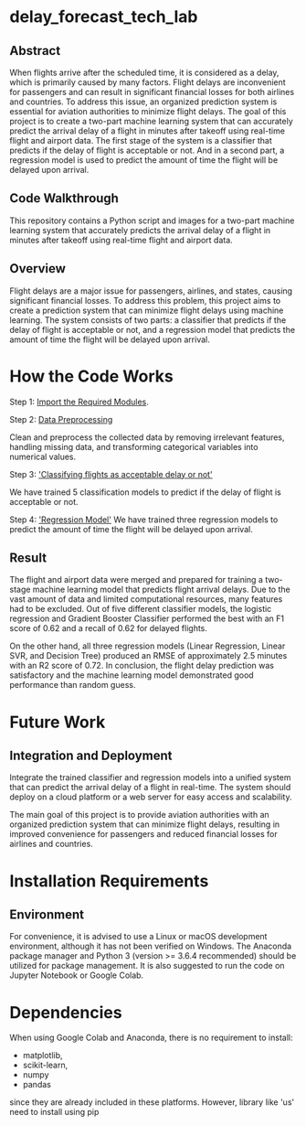 # delay_forecast_tech_lab

## Abstract

When flights arrive after the scheduled time, it is considered as a delay, which is primarily caused by many factors. Flight delays are inconvenient for passengers and can result in significant financial losses for both airlines and countries. To address this issue, an organized prediction system is essential for aviation authorities to minimize flight delays. The goal of this project is to create a two-part machine learning system that can accurately predict the arrival delay of a flight in minutes after takeoff using real-time flight and airport data. The first stage of the system is a classifier that predicts if the delay of flight is acceptable or not. And in a second part, a regression model is used to predict the amount of time the flight will be delayed upon arrival.

## Code Walkthrough
This repository contains a Python script and images for a two-part machine learning system that accurately predicts the arrival delay of a flight in minutes after takeoff using real-time flight and airport data.

## Overview

Flight delays are a major issue for passengers, airlines, and states, causing significant financial losses. To address this problem, this project aims to create a prediction system that can minimize flight delays using machine learning. The system consists of two parts: a classifier that predicts if the delay of flight is acceptable or not, and a regression model that predicts the amount of time the flight will be delayed upon arrival.

# How the Code Works
Step 1: [Import the Required Modules](./modules.ipynb). 

Step 2: [Data Preprocessing](./Cleaning_flightdelay_sbhusal.ipynb)

Clean and preprocess the collected data by removing irrelevant features, handling missing data,
and transforming categorical variables into numerical values.

Step 3: ['Classifying flights as acceptable delay or not'](./classifier_many_models_jan_mf.ipynb)

We have trained 5 classification models to predict if the delay of flight is acceptable or not.

Step 4: ['Regression Model'](./Flight_Delay_Prediction_complete.ipynb)
We have trained three regression models to predict the amount of time the flight will be delayed upon arrival.

## Result
The flight and airport data were merged and prepared for training a two-stage machine learning model that predicts flight arrival delays. Due to the vast amount of data and limited computational resources, many features had to be excluded. Out of five different classifier models, the logistic regression and Gradient Booster Classifier performed the best with an F1 score of 0.62 and a recall of 0.62 for delayed flights.

On the other hand, all three regression models (Linear Regression, Linear SVR, and Decision Tree) produced an RMSE of approximately 2.5 minutes with an R2 score of 0.72. In conclusion, the flight delay prediction was satisfactory and the machine learning model demonstrated good performance than random guess.


# Future Work
## Integration and Deployment
Integrate the trained classifier and regression models into a unified system that can predict the arrival delay of a flight in real-time. The system should deploy on a cloud platform or a web server for easy access and scalability.

The main goal of this project is to provide aviation authorities with an organized prediction system that can minimize flight delays, resulting in improved convenience for passengers and reduced financial losses for airlines and countries.

# Installation Requirements
## Environment
For convenience, it is advised to use a Linux or macOS development environment, although it has not been verified on Windows. The Anaconda package manager and Python 3 (version >= 3.6.4 recommended) should be utilized for package management. It is also suggested to run the code on Jupyter Notebook or Google Colab.

# Dependencies
When using Google Colab and Anaconda, there is no requirement to install:

- matplotlib, 
- scikit-learn, 
- numpy
- pandas
 
since they are already included in these platforms. However, library like 'us' need to install using pip



